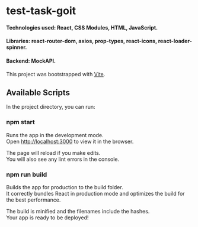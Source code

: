 # test-task-goit
#### Technologies used: React, CSS Modules, HTML, JavaScript.
#### Libraries: react-router-dom, axios, prop-types, react-icons, react-loader-spinner.
#### Backend: MockAPI.


This project was bootstrapped with [Vite](https://vitejs.dev/).

## Available Scripts

In the project directory, you can run:

### npm start

Runs the app in the development mode.<br>
Open [http://localhost:3000](http://localhost:3000) to view it in the browser.

The page will reload if you make edits.<br>
You will also see any lint errors in the console.

### npm run build

Builds the app for production to the build folder.<br>
It correctly bundles React in production mode and optimizes the build for the best performance.

The build is minified and the filenames include the hashes.<br>
Your app is ready to be deployed!
